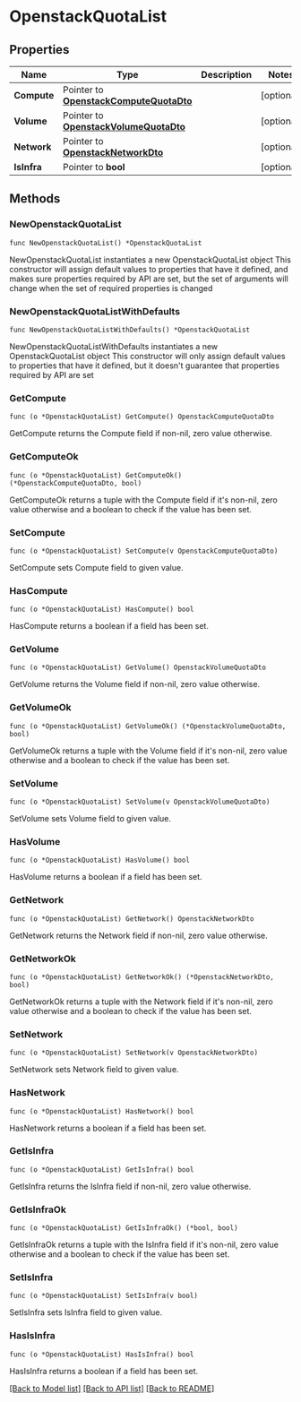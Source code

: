 # OpenstackQuotaList

## Properties

Name | Type | Description | Notes
------------ | ------------- | ------------- | -------------
**Compute** | Pointer to [**OpenstackComputeQuotaDto**](OpenstackComputeQuotaDto.md) |  | [optional] 
**Volume** | Pointer to [**OpenstackVolumeQuotaDto**](OpenstackVolumeQuotaDto.md) |  | [optional] 
**Network** | Pointer to [**OpenstackNetworkDto**](OpenstackNetworkDto.md) |  | [optional] 
**IsInfra** | Pointer to **bool** |  | [optional] 

## Methods

### NewOpenstackQuotaList

`func NewOpenstackQuotaList() *OpenstackQuotaList`

NewOpenstackQuotaList instantiates a new OpenstackQuotaList object
This constructor will assign default values to properties that have it defined,
and makes sure properties required by API are set, but the set of arguments
will change when the set of required properties is changed

### NewOpenstackQuotaListWithDefaults

`func NewOpenstackQuotaListWithDefaults() *OpenstackQuotaList`

NewOpenstackQuotaListWithDefaults instantiates a new OpenstackQuotaList object
This constructor will only assign default values to properties that have it defined,
but it doesn't guarantee that properties required by API are set

### GetCompute

`func (o *OpenstackQuotaList) GetCompute() OpenstackComputeQuotaDto`

GetCompute returns the Compute field if non-nil, zero value otherwise.

### GetComputeOk

`func (o *OpenstackQuotaList) GetComputeOk() (*OpenstackComputeQuotaDto, bool)`

GetComputeOk returns a tuple with the Compute field if it's non-nil, zero value otherwise
and a boolean to check if the value has been set.

### SetCompute

`func (o *OpenstackQuotaList) SetCompute(v OpenstackComputeQuotaDto)`

SetCompute sets Compute field to given value.

### HasCompute

`func (o *OpenstackQuotaList) HasCompute() bool`

HasCompute returns a boolean if a field has been set.

### GetVolume

`func (o *OpenstackQuotaList) GetVolume() OpenstackVolumeQuotaDto`

GetVolume returns the Volume field if non-nil, zero value otherwise.

### GetVolumeOk

`func (o *OpenstackQuotaList) GetVolumeOk() (*OpenstackVolumeQuotaDto, bool)`

GetVolumeOk returns a tuple with the Volume field if it's non-nil, zero value otherwise
and a boolean to check if the value has been set.

### SetVolume

`func (o *OpenstackQuotaList) SetVolume(v OpenstackVolumeQuotaDto)`

SetVolume sets Volume field to given value.

### HasVolume

`func (o *OpenstackQuotaList) HasVolume() bool`

HasVolume returns a boolean if a field has been set.

### GetNetwork

`func (o *OpenstackQuotaList) GetNetwork() OpenstackNetworkDto`

GetNetwork returns the Network field if non-nil, zero value otherwise.

### GetNetworkOk

`func (o *OpenstackQuotaList) GetNetworkOk() (*OpenstackNetworkDto, bool)`

GetNetworkOk returns a tuple with the Network field if it's non-nil, zero value otherwise
and a boolean to check if the value has been set.

### SetNetwork

`func (o *OpenstackQuotaList) SetNetwork(v OpenstackNetworkDto)`

SetNetwork sets Network field to given value.

### HasNetwork

`func (o *OpenstackQuotaList) HasNetwork() bool`

HasNetwork returns a boolean if a field has been set.

### GetIsInfra

`func (o *OpenstackQuotaList) GetIsInfra() bool`

GetIsInfra returns the IsInfra field if non-nil, zero value otherwise.

### GetIsInfraOk

`func (o *OpenstackQuotaList) GetIsInfraOk() (*bool, bool)`

GetIsInfraOk returns a tuple with the IsInfra field if it's non-nil, zero value otherwise
and a boolean to check if the value has been set.

### SetIsInfra

`func (o *OpenstackQuotaList) SetIsInfra(v bool)`

SetIsInfra sets IsInfra field to given value.

### HasIsInfra

`func (o *OpenstackQuotaList) HasIsInfra() bool`

HasIsInfra returns a boolean if a field has been set.


[[Back to Model list]](../README.md#documentation-for-models) [[Back to API list]](../README.md#documentation-for-api-endpoints) [[Back to README]](../README.md)


